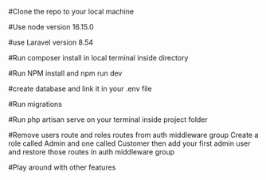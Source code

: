 #Clone the repo to your local machine

#Use node version 16.15.0


#use Laravel version 8.54


#Run composer install in local terminal inside directory 


#Run NPM install and npm run dev


#create database and link it in your .env file


#Run migrations


#Run php artisan serve on your terminal inside project folder


#Remove users route and roles routes from auth middleware group Create a role called Admin and one called Customer then add your first admin user and restore those routes in auth middleware group


#Play around with other features

